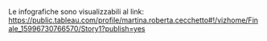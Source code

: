 Le infografiche sono visualizzabili al link: https://public.tableau.com/profile/martina.roberta.cecchetto#!/vizhome/Finale_15996730766570/Story1?publish=yes
